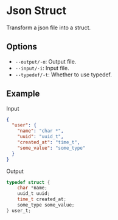 # Json Struct

Transform a json file into a struct.

## Options

- `--output/-o`: Output file.
- `--input/-i`: Input file.
- `--typedef/-t`: Whether to use typedef.

## Example

Input
```json
{
  "user": {
    "name": "char *",
    "uuid": "uuid_t",
    "created_at": "time_t",
    "some_value": "some_type"
  }
}
```

Output
```c
typedef struct {
    char *name;
    uuid_t uuid;
    time_t created_at;
    some_type some_value;
} user_t;
```

